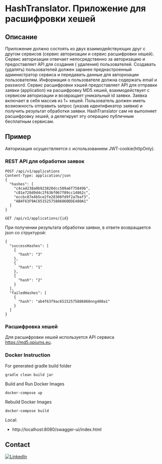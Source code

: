 # HashTranslator. Приложение для расшифровки хешей

## Описание

Приложение должно состоять из двух взаимодействующих друг с другом сервисов (сервис авторизации и
сервис расшифровки хешей).
Сервис авторизации отвечает непосредственно за авторизацию и предоставляет API для создания (
удаления) пользователей.
Создавать (удалять) пользователей должен заранее преднастроенный администратор сервиса и передавать
данные для авторизации пользователям.
Информация о пользователе должна содержать email и password.
Сервис расшифровки хэшей предоставляет API для отправки заявки (application) на расшифровку MD5
хешей, взаимодействует с сервисом авторизации и возвращает уникальный id заявки.
Заявка включает в себя массив из 1+ хешей.
Пользователь должен иметь возможность отправить запрос (указав идентификатор заявки) и получить
результат обработки заявки.
HashTranslator сам не выполняет расшифровку хешей, а делегирует эту операцию публичным бесплатным
сервисам.

## Пример
Авторизация осуществляется с использованием JWT-cookie(httpOnly).
### REST API для обработки заявок

```http applications request
POST /api/v1/applications
Content-Type: application/json
{
  "hashes": [
    "c4ca4238a0b923820dcc509a6f75849b",
    "c81e728d9d4c2f636f067f89cc14862c",
    "eccbc87e4b5ce2fe28308fd9f2a7baf3",
    "AB4F63F9AC65152575886860DDE480A1"
  ]
}
```

```http applications result request
GET /api/v1/applications/{id}
```

При получении результата обработки заявки, в ответе возвращается json со структурой:

```
{
  "successHashes": [
    {
      "hash": "3"
    },
    {
      "hash": "1"
    },
    {
      "hash": "2"
    }
  ],
  "failedHashes": [
    {
      "hash": "ab4f63f9ac65152575886860nng480a1"
    }
  ]
}
```

### Расшифровка хешей

Для расшифровки хешей используется API сервиса https://md5.opiums.eu.

### Docker Instruction

For generated gradle build folder

````
gradle clean build jar
````

Build and Run Docker Images

````
docker-compose up
````

Rebuild Docker Images

````
docker-compose build
````

Local:

+ http://localhost:8080/swagger-ui/index.html

## Contact

[![LinkedIn][linkedin-shield]][linkedin-url]

<!-- MARKDOWN LINKS & IMAGES -->

[linkedin-shield]: https://img.shields.io/badge/-LinkedIn-black.svg?style=for-the-badge&logo=linkedin&colorB=555

[linkedin-url]: https://www.linkedin.com/in/kkarpekina